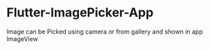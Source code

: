 # Flutter-ImagePicker-App
Image can be Picked using camera or from gallery and shown in app ImageView
